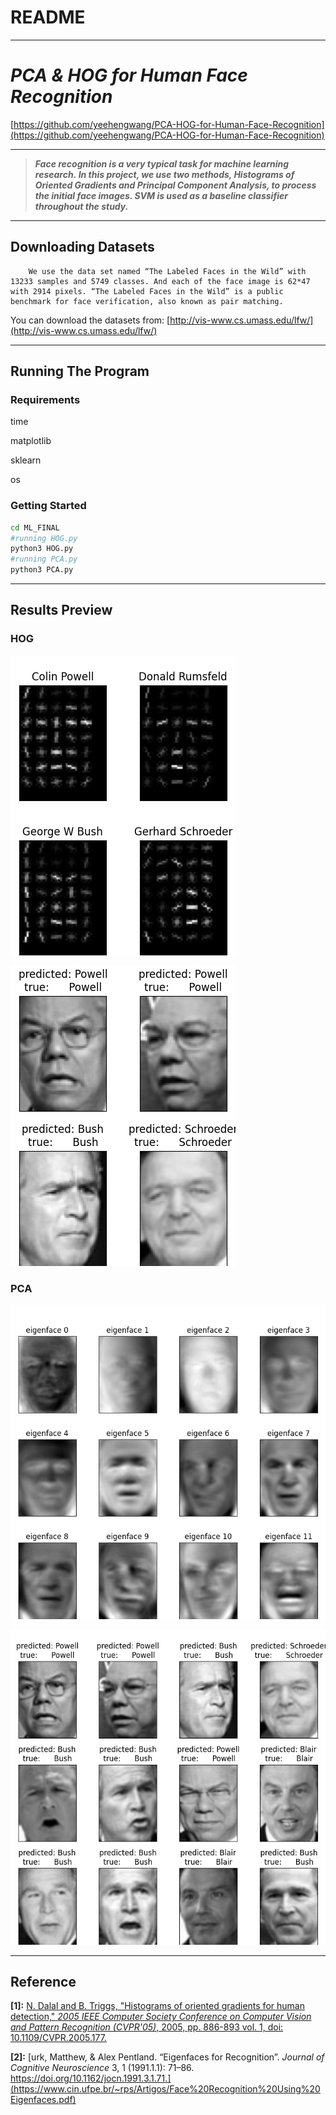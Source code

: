 # README

---

# ***PCA & HOG for Human Face Recognition***

[https://github.com/yeehengwang/PCA-HOG-for-Human-Face-Recognition](https://github.com/yeehengwang/PCA-HOG-for-Human-Face-Recognition)

  ******

> ***Face recognition is a very typical task for machine learning research. In this project, we use two methods, Histograms of Oriented Gradients and Principal Component Analysis, to process the initial face images. SVM is used as a baseline classifier throughout the study.***
> 

---

## Downloading Datasets

        We use the data set named “The Labeled Faces in the Wild” with 13233 samples and 5749 classes. And each of the face image is 62*47 with 2914 pixels. “The Labeled Faces in the Wild” is a public benchmark for face verification, also known as pair matching.

You can download the datasets from: [http://vis-www.cs.umass.edu/lfw/](http://vis-www.cs.umass.edu/lfw/)

---

## Running The Program

### R****equirements****

time

matplotlib

sklearn

os

### Getting Started

```bash
cd ML_FINAL
#running HOG.py
python3 HOG.py
#running PCA.py
python3 PCA.py

```

---

## Results Preview

### HOG

![Figure_1.png](IMAGE/Figure_1.png)

![Figure_2.png](IMAGE/Figure_2.png)

### PCA

![Figure_3.png](IMAGE/Figure_3.png)

![Figure_4.png](IMAGE/Figure_4.png)

---

## Reference

**[1]:** [N. Dalal and B. Triggs, "Histograms of oriented gradients for human detection," *2005 IEEE Computer Society Conference on Computer Vision and Pattern Recognition (CVPR'05)*, 2005, pp. 886-893 vol. 1, doi: 10.1109/CVPR.2005.177.](https://ieeexplore.ieee.org/document/1467360)

**[2]:** [urk, Matthew, & Alex Pentland. “Eigenfaces for Recognition”. *Journal of Cognitive Neuroscience* 3, 1 (1991.1.1): 71–86. https://doi.org/10.1162/jocn.1991.3.1.71.](https://www.cin.ufpe.br/~rps/Artigos/Face%20Recognition%20Using%20Eigenfaces.pdf)